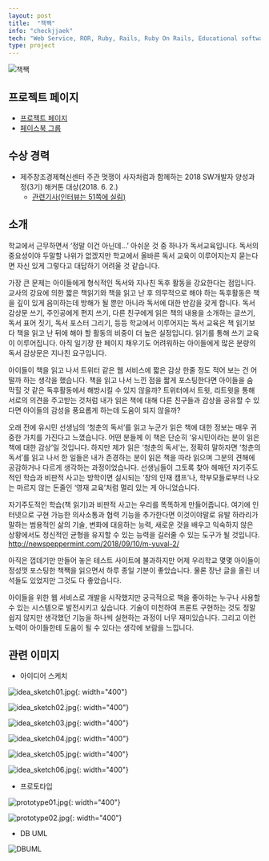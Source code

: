 ```yaml
---
layout: post
title:  "책짹"
info: "checkjjaek"
tech: "Web Service, ROR, Ruby, Rails, Ruby On Rails, Educational software"
type: project
---
```


![책짹](/assets/img/project_checkjjaek/github_banner.png)

## 프로젝트 페이지

* [프로젝트 페이지](https://github.com/ShinJaehun/checkjjaek)
* [페이스북 그룹](https://www.facebook.com/groups/300564440675083/)

## 수상 경력

* 제주창조경제혁신센터 주관 멋쟁이 사자처럼과 함께하는 2018 SW개발자 양성과정(3기) 해커톤 대상(2018. 6. 2.)
  * [관련기사(인터뷰는 51쪽에 실림)](https://l.facebook.com/l.php?u=http%3A%2F%2Fjccei.kr%2Fpub%2Fsite%2Fdefault%2Febook%2FJMagazine6%2Febook.html%3Ffbclid%3DIwAR1VEdSrPw0IJ7jljPqz9zItQ83Nvx3-6cquyh8elAp_bUJjLpDaQqTaKmI%23p%3D47&h=AT214uf1nuauPYuBsv8BAcl4aYrxTF3sCO8ZuMsw6AVjlfhTb6AVFYREhW-tZkLDEvd4z19TkPEQ2Aohl6O3zpVDdtdE4p8Ynp35p9ft7RoJfhghbtrIaHyFkkWH_BzXG_6_&__tn__=-UK-R&c[0]=AT2hLUaRty9_KvdUAxtKC6CkT-CCMhN5po9U9QDbt_mIMqotZQ9Wkj7QnKuH6iiqvWpk91a5jLy2IfBON8We4Z-yho5fnqF_p_XRYEgkUm4M05wizIkZDy3zXI_p_UhqSNEMlHvHj9XDCgXO0C2yPzo)

## 소개

학교에서 근무하면서 ‘정말 이건 아닌데...’ 아쉬운 것 중 하나가 독서교육입니다. 독서의 중요성이야 두말할 나위가 없겠지만 학교에서 올바른 독서 교육이 이루어지는지 묻는다면 자신 있게 그렇다고 대답하기 어려울 것 같습니다.

가장 큰 문제는 아이들에게 형식적인 독서와 지나친 독후 활동을 강요한다는 점입니다. 교사의 강요에 의한 짧은 책읽기와 책을 읽고 난 후 의무적으로 해야 하는 독후활동은 책을 깊이 있게 음미하는데 방해가 될 뿐만 아니라 독서에 대한 반감을 갖게 합니다. 독서 감상문 쓰기, 주인공에게 편지 쓰기, 다른 친구에게 읽은 책의 내용을 소개하는 글쓰기, 독서 표어 짓기, 독서 포스터 그리기, 등등 학교에서 이루어지는 독서 교육은 책 읽기보다 책을 읽고 난 뒤에 해야 할 활동의 비중이 더 높은 실정입니다. 읽기를 통해 쓰기 교육이 이루어집니다. 아직 일기장 한 페이지 채우기도 어려워하는 아이들에게 많은 분량의 독서 감상문은 지나친 요구입니다.

아이들이 책을 읽고 나서 트위터 같은 웹 서비스에 짧은 감상 한줄 정도 적어 보는 건 어떨까 하는 생각을 했습니다. 책을 읽고 나서 느낀 점을 짧게 포스팅한다면 아이들을 숨 막힐 것 같은 독후활동에서 해방시킬 수 있지 않을까? 트위터에서 트윗, 리트윗을 통해 서로의 의견을 주고받는 것처럼 내가 읽은 책에 대해 다른 친구들과 감상을 공유할 수 있다면 아이들의 감성을 풍요롭게 하는데 도움이 되지 않을까?

오래 전에 유시민 선생님의 ‘청춘의 독서’를 읽고 누군가 읽은 책에 대한 정보는 매우 귀중한 가치를 가진다고 느꼈습니다. 어떤 분들께 이 책은 단순히 ‘유시민이라는 분이 읽은 책에 대한 감상’일 것입니다. 하지만 제가 읽은 ‘청춘의 독서’는, 정확히 말하자면 ‘청춘의 독서’를 읽고 나서 한 일들은 내가 존경하는 분이 읽은 책을 따라 읽으며 그분의 견해에 공감하거나 다르게 생각하는 과정이었습니다. 선생님들이 그토록 찾아 헤매던 자기주도적인 학습과 비판적 사고는 방학이면 실시되는 ‘창의 인재 캠프’나, 학부모들로부터 나오는 마르지 않는 돈줄인 ‘영재 교육’처럼 멀리 있는 게 아니었습니다.

자기주도적인 학습(책 읽기)과 비판적 사고는 우리를 똑똑하게 만들어줍니다. 여기에 인터넷으로 구현 가능한 의사소통과 협력 기능을 추가한다면 이것이야말로 유발 하라리가 말하는 범용적인 삶의 기술, 변화에 대응하는 능력, 새로운 것을 배우고 익숙하지 않은 상황에서도 정신적인 균형을 유지할 수 있는 능력을 길러줄 수 있는 도구가 될 것입니다.
<http://newspeppermint.com/2018/09/10/m-yuval-2/>

아직은 껍데기만 만들어 놓은 테스트 사이트에 불과하지만 어제 우리학교 몇몇 아이들이 정성껏 포스팅한 책짹을 읽으면서 하루 종일 기분이 좋았습니다. 물론 장난 글을 올린 녀석들도 있었지만 그것도 다 좋았습니다.

아이들을 위한 웹 서비스로 개발을 시작했지만 궁극적으로 책을 좋아하는 누구나 사용할 수 있는 시스템으로 발전시키고 싶습니다. 기술이 미천하여 프론트 구현하는 것도 정말 쉽지 않지만 생각했던 기능을 하나씩 실현하는 과정이 너무 재미있습니다. 그리고 이런 노력이 아이들한테 도움이 될 수 있다는 생각에 보람을 느낍니다. 

## 관련 이미지

* 아이디어 스케치

![idea_sketch01.jpg](/assets/img/project_checkjjaek/idea_sketch01.jpg){: width="400"}

![idea_sketch02.jpg](/assets/img/project_checkjjaek/idea_sketch02.jpg){: width="400"}

![idea_sketch03.jpg](/assets/img/project_checkjjaek/idea_sketch03.jpg){: width="400"}

![idea_sketch04.jpg](/assets/img/project_checkjjaek/idea_sketch04.jpg){: width="400"}

![idea_sketch05.jpg](/assets/img/project_checkjjaek/idea_sketch05.jpg){: width="400"}

![idea_sketch06.jpg](/assets/img/project_checkjjaek/idea_sketch06.jpg){: width="400"}

* 프로토타입

![prototype01.jpg](/assets/img/project_checkjjaek/prototype01.jpg){: width="400"}

![prototype02.jpg](/assets/img/project_checkjjaek/prototype02.jpg){: width="400"}

* DB UML

![DBUML](/assets/img/project_checkjjaek/DBUML.jpg)

